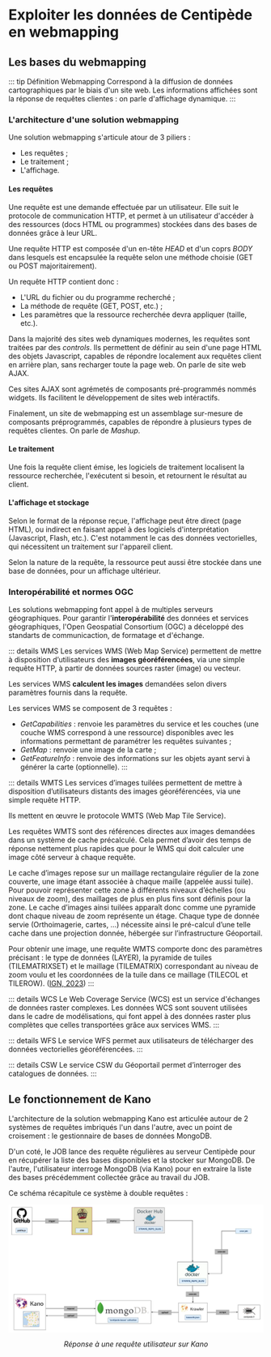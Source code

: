 # Exploiter les données de Centipède en webmapping
## Les bases du webmapping
::: tip Définition Webmapping 
Correspond à la diffusion de données cartographiques par le biais d'un site web. Les informations affichées sont la réponse de requêtes clientes : on parle d'affichage dynamique.
:::

### L'architecture d'une solution webmapping
Une solution webmapping s'articule atour de 3 piliers :
- Les requêtes ;
- Le traitement ;
- L'affichage.

#### Les requêtes
Une requête est une demande effectuée par un utilisateur. Elle suit le protocole  de communication HTTP, et permet à un utilisateur d'accéder à des ressources (docs HTML ou programmes) stockées dans des bases de données grâce à leur URL.

Une requête HTTP est composée d'un en-tête *HEAD* et d'un coprs *BODY* dans lesquels est encapsulée la requête selon une méthode choisie (GET ou POST majoritairement).

Un requête HTTP contient donc : 
- L'URL du fichier ou du programme recherché ;
- La méthode de requête (GET, POST, etc.) ;
- Les paramètres que la ressource recherchée devra appliquer (taille, etc.).

Dans la majorité des sites web dynamiques modernes, les requêtes sont traitées par des *controls*. Ils permettent de définir au sein d'une page HTML des objets Javascript, capables de répondre localement aux requêtes client en arrière plan, sans recharger toute la page web. On parle de site web AJAX.

Ces sites AJAX sont agrémetés de composants pré-programmés nommés widgets. Ils facilitent le développement de sites web intéractifs. 

Finalement, un site de webmapping est un assemblage sur-mesure de composants préprogrammés, capables de répondre à plusieurs types de requêtes clientes. On parle de *Mashup*.

#### Le traitement
Une fois la requête client émise, les logiciels de traitement localisent la ressource recherchée, l'exécutent si besoin, et retournent le résultat au client.

#### L'affichage et stockage
Selon le format de la réponse reçue, l'affichage peut être direct (page HTML), ou indirect en faisant appel à des logiciels d'interprétation (Javascript, Flash, etc.). C'est notamment le cas des données vectorielles, qui nécessitent un traitement sur l'appareil client.

Selon la nature de la requête, la ressource peut aussi être stockée dans une base de données, pour un affichage ultérieur.

### Interopérabilité et normes OGC
Les solutions webmapping font appel à de multiples serveurs géographiques. Pour garantir l'**interopérabilité** des données et services géographiques, l'Open Geospatial Consortium (OGC) a déceloppé des standarts de communicaction, de formatage et d'échange.

::: details WMS
Les services WMS (Web Map Service) permettent de mettre à disposition d’utilisateurs des **images géoréférencées**, via une simple requête HTTP, à partir de données sources raster (image) ou vecteur.

Les services WMS **calculent les images** demandées selon divers paramètres fournis dans la requête.

Les services WMS se composent de 3 requêtes : 
- *GetCapabilities* : renvoie les paramètres du service et les couches (une couche WMS correspond à une ressource) disponibles avec les informations permettant de paramétrer les requêtes suivantes ;
- *GetMap* : renvoie une image de la carte ;
- *GetFeatureInfo* : renvoie des informations sur les objets ayant servi à générer la carte (optionnelle).
:::

::: details WMTS
Les services d’images tuilées permettent de mettre à disposition d’utilisateurs distants des images géoréférencées, via une simple requête HTTP.

Ils mettent en œuvre le protocole WMTS (Web Map Tile Service).

Les requêtes WMTS sont des références directes aux images demandées dans un système de cache précalculé. Cela permet d’avoir des temps de réponse nettement plus rapides que pour le WMS qui doit calculer une image côté serveur à chaque requête.

Le cache d’images repose sur un maillage rectangulaire régulier de la zone couverte, une image étant associée à chaque maille (appelée aussi tuile). Pour pouvoir représenter cette zone à différents niveaux d’échelles (ou niveaux de zoom), des maillages de plus en plus fins sont définis pour la zone. Le cache d’images ainsi tuilées apparaît donc comme une pyramide dont chaque niveau de zoom représente un étage.
Chaque type de donnée servie (Orthoimagerie, cartes, …) nécessite ainsi le pré-calcul d’une telle cache dans une projection donnée, hébergée sur l’infrastructure Géoportail.

Pour obtenir une image, une requête WMTS comporte donc des paramètres précisant : le type de données (LAYER), la pyramide de tuiles (TILEMATRIXSET) et le maillage (TILEMATRIX) correspondant au niveau de zoom voulu et les coordonnées de la tuile dans ce maillage (TILECOL et TILEROW). ([IGN, 2023](https://geoservices.ign.fr/documentation/services/api-et-services-ogc#2430))
:::

::: details WCS
Le Web Coverage Service (WCS) est un service d'échanges de données raster complexes. Les données WCS sont souvent utilisées dans le cadre de modélisations, qui font appel à des données raster plus complètes que celles transportées grâce aux services WMS. 
:::

::: details WFS
Le service WFS permet aux utilisateurs de télécharger des données vectorielles géoréférencées.
:::

::: details CSW
Le service CSW du Géoportail permet d’interroger des catalogues de données.
:::

## Le fonctionnement de Kano
L'architecture de la solution webmapping Kano est articulée autour de 2 systèmes de requêtes imbriqués l'un dans l'autre, avec un point de croisement : le gestionnaire de bases de données MongoDB.

D'un coté, le JOB lance des requête régulières au serveur Centipède pour en récupérer la liste des bases disponibles et la stocker sur MongoDB. De l'autre, l'utilisateur interroge MongoDB (via Kano) pour en extraire la liste des bases précédemment collectée grâce au travail du JOB. 

Ce schéma récapitule ce système à double requêtes :

<img src="../assets/requetes_kano.jpg" 
        alt="Impossible de visualiser le contenu" 
        style="display: block; margin: 0 auto" />
*<center> Réponse à une requête utilisateur sur Kano</center>* 